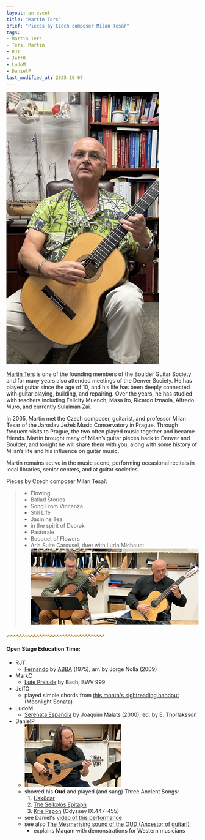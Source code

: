 ```yaml
---
layout: an-event
title: "Martin Ters"
brief: "Pieces by Czech composer Milan Tesař"
tags:
- Martin Ters
- Ters, Martin
- RJT
- JeffO
- LudoM
- DanielP
last_modified_at: 2025-10-07
---
```

<img src="/pics/20250929-MartinTers.jpg" alt="Martin Ters - dentist, guitarist, luthier" style="width: 400px;">

[Martin Ters](https://www.tersdds.com/about) is one of the founding members of the Boulder Guitar Society and for many years also attended meetings of the Denver Society. He has played guitar since the age of 10, and his life has been deeply connected with guitar playing, building, and repairing. Over the years, he has studied with teachers including Felicity Muench, Masa Ito, Ricardo Iznaola, Alfredo Muro, and currently Sulaiman Zai.

In 2005, Martin met the Czech composer, guitarist, and professor Milan Tesar of the Jaroslav Ježek Music Conservatory in Prague. Through frequent visits to Prague, the two often played music together and became friends. Martin brought many of Milan’s guitar pieces back to Denver and Boulder, and tonight he will share them with you, along with some history of Milan’s life and his influence on guitar music.

Martin remains active in the music scene, performing occasional recitals in local libraries, senior centers, and at guitar societies.  

Pieces by Czech composer Milan Tesař:
> * Flowing
> * Ballad Stories
> * Song From Vincenza
> * Still Life
> * Jasmine Tea
> * in the spirit of Dvorak
> * Pastorale
> * Bouquet of Flowers
> * Aria Suite Carousel, duet with Ludo Michaud:
![Ludo and Martin](/pics/20250929-Ludo-Martin.jpg)

![line](/pics/wgly-line.png)

#### Open Stage Education Time: ####
* RJT
   - [Fernando](https://www.youtube.com/watch?v=AtDyywXx5Ms) by [ABBA](https://en.wikipedia.org/wiki/ABBA) (1975), arr. by Jorge Nolla (2009)
* MarkC
   - [Lute Prelude](https://www.youtube.com/watch?v=erd2mQs6KxM) by Bach, BWV 999
* JeffO
   - played simple chords from [this month's sightreading handout](https://jjolson.net/BGS/Sep2025.html) (Moonlight Sonata)
* LudoM
   - [Serenata Española](https://www.youtube.com/watch?v=bI3K-Ir_MWU) by Joaquim Malats (2000), ed. by E. Thorlaksson
* DanielP
   - ![DanielP and his Oud](/pics/20250929-DanielP-Oud.jpg)
   - showed his __Oud__ and played (and sang) Three Ancient Songs:
     1. <ins>Üsküdar</ins>
     2. <ins>The Seikolos Epitaph</ins>
     3. <ins>Krie Pepon</ins> (Odyssey IX.447-455)
   - see Daniel's [video of this performance](https://www.youtube.com/watch?v=--hOAf_IQNE)
   - see also [The Mesmerising sound of the OUD (Ancestor of guitar!)](https://www.youtube.com/watch?v=ZLbQcs3W0Bs)
     * explains Maqam with demonstrations for Western musicians

